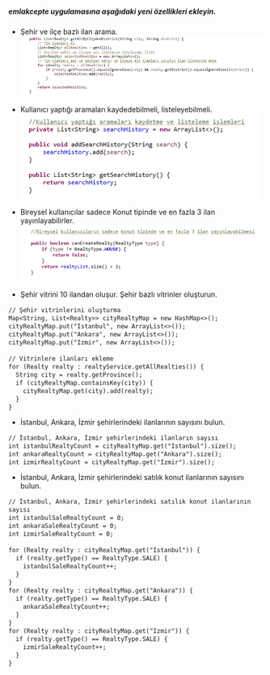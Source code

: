 ##### emlakcepte uygulamasına aşağıdaki yeni özellikleri ekleyin. 
- Şehir ve ilçe bazlı ilan arama.
![7a](7a.png)

- Kullanıcı yaptığı aramaları kaydedebilmeli, listeleyebilmeli.
![7b](7b.png)

- Bireysel kullanıcılar sadece Konut tipinde ve en fazla 3 ilan yayınlayabilirler.
![7c](7c.png)

- Şehir vitrini 10 ilandan oluşur. Şehir bazlı vitrinler oluşturun.
```
// Şehir vitrinlerini oluşturma
Map<String, List<Realty>> cityRealtyMap = new HashMap<>();
cityRealtyMap.put("Istanbul", new ArrayList<>());
cityRealtyMap.put("Ankara", new ArrayList<>());
cityRealtyMap.put("Izmir", new ArrayList<>());

// Vitrinlere ilanları ekleme
for (Realty realty : realtyService.getAllRealties()) {
  String city = realty.getProvince();
  if (cityRealtyMap.containsKey(city)) {
    cityRealtyMap.get(city).add(realty);
  }
}
```

- İstanbul, Ankara, İzmir şehirlerindeki ilanlarının sayısını bulun.
```
// İstanbul, Ankara, İzmir şehirlerindeki ilanların sayısı
int istanbulRealtyCount = cityRealtyMap.get("Istanbul").size();
int ankaraRealtyCount = cityRealtyMap.get("Ankara").size();
int izmirRealtyCount = cityRealtyMap.get("Izmir").size();
```

- İstanbul, Ankara, İzmir şehirlerindeki satılık konut ilanlarının sayısını bulun.
```
// İstanbul, Ankara, İzmir şehirlerindeki satılık konut ilanlarının sayısı
int istanbulSaleRealtyCount = 0;
int ankaraSaleRealtyCount = 0;
int izmirSaleRealtyCount = 0;

for (Realty realty : cityRealtyMap.get("Istanbul")) {
  if (realty.getType() == RealtyType.SALE) {
    istanbulSaleRealtyCount++;
  }
}
for (Realty realty : cityRealtyMap.get("Ankara")) {
  if (realty.getType() == RealtyType.SALE) {
    ankaraSaleRealtyCount++;
  }
}
for (Realty realty : cityRealtyMap.get("Izmir")) {
  if (realty.getType() == RealtyType.SALE) {
    izmirSaleRealtyCount++;
  }
}
```